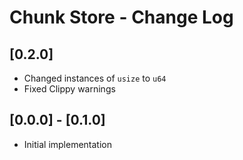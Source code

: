# Chunk Store - Change Log

## [0.2.0]
- Changed instances of `usize` to `u64`
- Fixed Clippy warnings

## [0.0.0] - [0.1.0]
- Initial implementation
